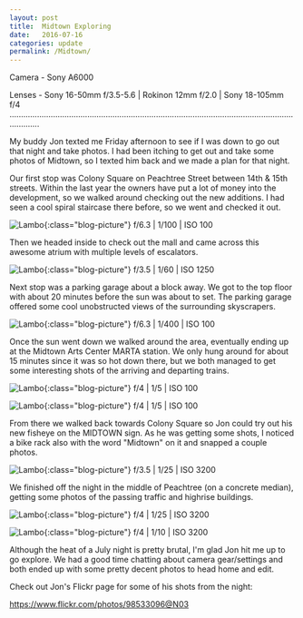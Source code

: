 ```yaml
---
layout: post
title:  Midtown Exploring
date:   2016-07-16
categories: update
permalink: /Midtown/
---
```


Camera - Sony A6000

Lenses - Sony 16-50mm f/3.5-5.6 | Rokinon 12mm f/2.0 | Sony 18-105mm f/4
.........................................................................................................................................

My buddy Jon texted me Friday afternoon to see if I was down to go out that night and take photos. I had been itching to get out and take
some photos of Midtown, so I texted him back and we made a plan for that night.

Our first stop was Colony Square on Peachtree Street between 14th & 15th streets. Within the last year the owners have put a lot of money
into the development, so we walked around checking out the new additions. I had seen a cool spiral staircase there before, so we went and
checked it out.

![Lambo](https://c2.staticflickr.com/8/7584/28352461975_f3d2feb601_b.jpg){:class="blog-picture"}
f/6.3 | 1/100 | ISO 100

Then we headed inside to check out the mall and came across this awesome atrium with multiple levels of escalators.

![Lambo](https://c1.staticflickr.com/9/8744/28249098572_007ef26bed_b.jpg){:class="blog-picture"}
f/3.5 | 1/60 | ISO 1250

Next stop was a parking garage about a block away. We got to the top floor with about 20 minutes before the sun was about to set. The
parking garage offered some cool unobstructed views of the surrounding skyscrapers.

![Lambo](https://c1.staticflickr.com/9/8849/28249095492_79b42110fa_c.jpg){:class="blog-picture"}
f/6.3 | 1/400 | ISO 100

Once the sun went down we walked around the area, eventually ending up at the Midtown Arts Center MARTA station. We only hung around for 
about 15 minutes since it was so hot down there, but we both managed to get some interesting shots of the arriving and departing
trains.

![Lambo](https://c1.staticflickr.com/9/8604/27736847743_fc3846fff8_b.jpg){:class="blog-picture"}
f/4 | 1/5 | ISO 100

![Lambo](https://c1.staticflickr.com/9/8665/28352445095_8d125b1fb1_c.jpg){:class="blog-picture"}
f/4 | 1/5 | ISO 100

From there we walked back towards Colony Square so Jon could try out his new fisheye on the MIDTOWN sign. As he was getting some shots, I
noticed a bike rack also with the word "Midtown" on it and snapped a couple photos.

![Lambo](https://c1.staticflickr.com/9/8848/28070030520_4a3ce3c564_c.jpg){:class="blog-picture"}
f/3.5 | 1/25 | ISO 3200

We finished off the night in the middle of Peachtree (on a concrete median), getting some photos of the passing traffic and highrise
buildings.

![Lambo](https://c1.staticflickr.com/9/8744/27736843583_4c1031cea3_c.jpg){:class="blog-picture"}
f/4 | 1/25 | ISO 3200

![Lambo](https://c1.staticflickr.com/9/8892/27736838953_de02c726d5_b.jpg){:class="blog-picture"}
f/4 | 1/10 | ISO 3200

Although the heat of a July night is pretty brutal, I'm glad Jon hit me up to go explore. We had a good time chatting about
camera gear/settings and both ended up with some pretty decent photos to head home and edit.

Check out Jon's Flickr page for some of his shots from the night:

https://www.flickr.com/photos/98533096@N03

